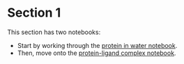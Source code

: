 # Section 1

This section has two notebooks:
- Start by working through the [protein in water notebook](./protein_in_water.ipynb).  
- Then, move onto the [protein-ligand complex notebook](./protein_ligand_complex.ipynb).